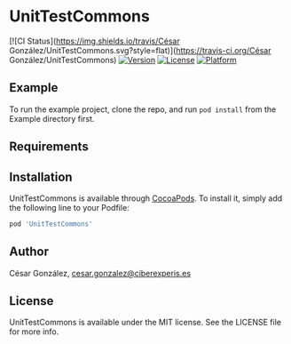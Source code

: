 # UnitTestCommons

[![CI Status](https://img.shields.io/travis/César González/UnitTestCommons.svg?style=flat)](https://travis-ci.org/César González/UnitTestCommons)
[![Version](https://img.shields.io/cocoapods/v/UnitTestCommons.svg?style=flat)](https://cocoapods.org/pods/UnitTestCommons)
[![License](https://img.shields.io/cocoapods/l/UnitTestCommons.svg?style=flat)](https://cocoapods.org/pods/UnitTestCommons)
[![Platform](https://img.shields.io/cocoapods/p/UnitTestCommons.svg?style=flat)](https://cocoapods.org/pods/UnitTestCommons)

## Example

To run the example project, clone the repo, and run `pod install` from the Example directory first.

## Requirements

## Installation

UnitTestCommons is available through [CocoaPods](https://cocoapods.org). To install
it, simply add the following line to your Podfile:

```ruby
pod 'UnitTestCommons'
```

## Author

César González, cesar.gonzalez@ciberexperis.es

## License

UnitTestCommons is available under the MIT license. See the LICENSE file for more info.
